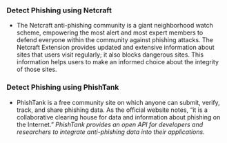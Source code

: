 
### Detect Phishing using Netcraft

- The Netcraft anti-phishing community is a giant neighborhood watch scheme, empowering the most alert and most expert members to defend everyone within the community against phishing attacks. The Netcraft Extension provides updated and extensive information about sites that users visit regularly; it also blocks dangerous sites. This information helps users to make an informed choice about the integrity of those sites.


### Detect Phishing using PhishTank

- PhishTank is a free community site on which anyone can submit, verify, track, and share phishing data. As the official website notes, “it is a collaborative clearing house for data and information about phishing on the Internet.” *PhishTank provides an open API for developers and researchers to integrate anti-phishing data into their applications.*
